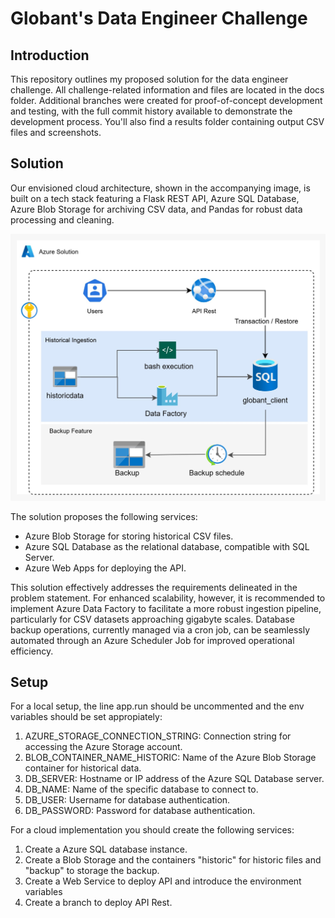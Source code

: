 # Globant's Data Engineer Challenge

## Introduction
This repository outlines my proposed solution for the data engineer challenge. All challenge-related information and files are located in the docs folder. Additional branches were created for proof-of-concept development and testing, with the full commit history available to demonstrate the development process. You'll also find a results folder containing output CSV files and screenshots.


## Solution
Our envisioned cloud architecture, shown in the accompanying image, is built on a tech stack featuring a Flask REST API, Azure SQL Database, Azure Blob Storage for archiving CSV data, and Pandas for robust data processing and cleaning.

![Proposed Architecture](docs/Proposed%20architecture.jpeg)

The solution proposes the following services:
* Azure Blob Storage for storing historical CSV files.
* Azure SQL Database as the relational database, compatible with SQL Server.
* Azure Web Apps for deploying the API.

This solution effectively addresses the requirements delineated in the problem statement. For enhanced scalability, however, it is recommended to implement Azure Data Factory to facilitate a more robust ingestion pipeline, particularly for CSV datasets approaching gigabyte scales. Database backup operations, currently managed via a cron job, can be seamlessly automated through an Azure Scheduler Job for improved operational efficiency.

## Setup
For a local setup, the line app.run should be uncommented and the env variables should be set appropiately:
1. AZURE_STORAGE_CONNECTION_STRING: Connection string for accessing the Azure Storage account.
2. BLOB_CONTAINER_NAME_HISTORIC: Name of the Azure Blob Storage container for historical data.
3. DB_SERVER: Hostname or IP address of the Azure SQL Database server.
4. DB_NAME: Name of the specific database to connect to.
5. DB_USER: Username for database authentication.
6. DB_PASSWORD: Password for database authentication.

For a cloud implementation you should create the following services:
1. Create a Azure SQL database instance.
2. Create a Blob Storage and the containers "historic" for historic files and "backup" to storage the backup.
3. Create a Web Service to deploy API and introduce the environment variables
4. Create a branch to deploy API Rest.
